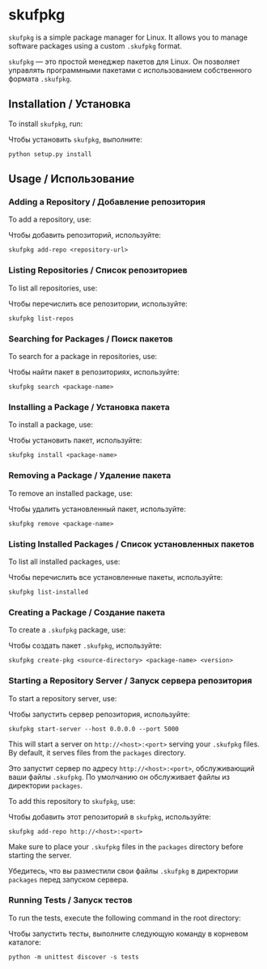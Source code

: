 ﻿# skufpkg

`skufpkg` is a simple package manager for Linux. It allows you to manage software packages using a custom `.skufpkg` format.

`skufpkg` — это простой менеджер пакетов для Linux. Он позволяет управлять программными пакетами с использованием собственного формата `.skufpkg`.


## Installation / Установка

To install `skufpkg`, run:

Чтобы установить `skufpkg`, выполните:

    python setup.py install

## Usage / Использование

### Adding a Repository / Добавление репозитория

To add a repository, use:

Чтобы добавить репозиторий, используйте:

    skufpkg add-repo <repository-url>

### Listing Repositories / Список репозиториев

To list all repositories, use:

Чтобы перечислить все репозитории, используйте:

    skufpkg list-repos

### Searching for Packages / Поиск пакетов

To search for a package in repositories, use:

Чтобы найти пакет в репозиториях, используйте:

    skufpkg search <package-name>

### Installing a Package / Установка пакета

To install a package, use:

Чтобы установить пакет, используйте:

    skufpkg install <package-name>

### Removing a Package / Удаление пакета

To remove an installed package, use:

Чтобы удалить установленный пакет, используйте:

    skufpkg remove <package-name>

### Listing Installed Packages / Список установленных пакетов

To list all installed packages, use:

Чтобы перечислить все установленные пакеты, используйте:

    skufpkg list-installed

### Creating a Package / Создание пакета

To create a `.skufpkg` package, use:

Чтобы создать пакет `.skufpkg`, используйте:

    skufpkg create-pkg <source-directory> <package-name> <version>

### Starting a Repository Server / Запуск сервера репозитория

To start a repository server, use:

Чтобы запустить сервер репозитория, используйте:

    skufpkg start-server --host 0.0.0.0 --port 5000

This will start a server on `http://<host>:<port>` serving your `.skufpkg` files. By default, it serves files from the `packages` directory.

Это запустит сервер по адресу `http://<host>:<port>`, обслуживающий ваши файлы `.skufpkg`. По умолчанию он обслуживает файлы из директории `packages`.

To add this repository to `skufpkg`, use:

Чтобы добавить этот репозиторий в `skufpkg`, используйте:

    skufpkg add-repo http://<host>:<port>

Make sure to place your `.skufpkg` files in the `packages` directory before starting the server.

Убедитесь, что вы разместили свои файлы `.skufpkg` в директории `packages` перед запуском сервера.

### Running Tests / Запуск тестов

To run the tests, execute the following command in the root directory:

Чтобы запустить тесты, выполните следующую команду в корневом каталоге:

    python -m unittest discover -s tests

